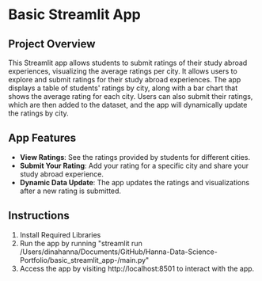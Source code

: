 # Basic Streamlit App

## Project Overview
This Streamlit app allows students to submit ratings of their study abroad experiences, visualizing the average ratings per city. It allows users to explore and submit ratings for their study abroad experiences. The app displays a table of students' ratings by city, along with a bar chart that shows the average rating for each city. Users can also submit their ratings, which are then added to the dataset, and the app will dynamically update the ratings by city.

## App Features
- **View Ratings**: See the ratings provided by students for different cities.
- **Submit Your Rating**: Add your rating for a specific city and share your study abroad experience.
- **Dynamic Data Update**: The app updates the ratings and visualizations after a new rating is submitted.

## Instructions
1. Install Required Libraries
2. Run the app by running "streamlit run /Users/dinahanna/Documents/GitHub/Hanna-Data-Science-Portfolio/basic_streamlit_app-/main.py"
3. Access the app by visiting http://localhost:8501 to interact with the app.


